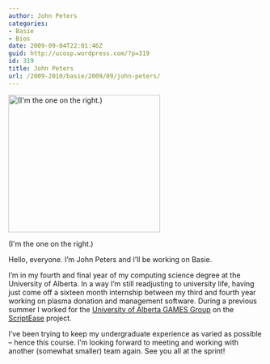 ```yaml
---
author: John Peters
categories:
- Basie
- Bios
date: 2009-09-04T22:01:46Z
guid: http://ucosp.wordpress.com/?p=319
id: 319
title: John Peters
url: /2009-2010/basie/2009/09/john-peters/
---
```


<div id="attachment_323" style="width: 310px" class="wp-caption alignleft">
  <img class="size-medium wp-image-323" title="Carcassonne is tough!" src="http://ucosp.files.wordpress.com/2009/09/nephew-carc1.jpg?w=300" alt="(I'm the one on the right.)" width="300" height="272" />
  
  <p class="wp-caption-text">
    (I'm the one on the right.)
  </p>
</div>

Hello, everyone. I&#8217;m John Peters and I&#8217;ll be working on Basie.

I&#8217;m in my fourth and final year of my computing science degree at the University of Alberta. In a way I&#8217;m still readjusting to university life, having just come off a sixteen month internship between my third and fourth year working on plasma donation and management software. During a previous summer I worked for the [University of Alberta GAMES Group](http://www.cs.ualberta.ca/~games/) on the [ScriptEase](http://www.cs.ualberta.ca/~script/) project.

I&#8217;ve been trying to keep my undergraduate experience as varied as possible &#8211; hence this course. I&#8217;m looking forward to meeting and working with another (somewhat smaller) team again. See you all at the sprint!